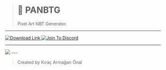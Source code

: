> # 🎉 PANBTG
> Pixel Art NBT Generator.

---

<p align="left"> 
    <a href="https://github.com/TheArmagan/panbtg-releases/releases">
        <img alt="Download Link" src="https://img.shields.io/github/downloads/TheArmagan/panbtg-releases/total?color=%231ED760&label=CLICK%20TO%20DOWNLOAD&logo=github&logoColor=%23ffffff&style=for-the-badge">
    </a>
    <a href="https://discord.gg/fCqAh4kh77">
        <img alt="Join To Discord" src="https://img.shields.io/discord/775348842894983171?color=%237289DA&label=JOIN%20TO%20DISCORD&logo=discord&logoColor=%23ffffff&style=for-the-badge">
    </a>
</p>

---
<img src="https://cdn.discordapp.com/attachments/775348843696357388/775689219418619924/unknown.png">
---

> Created by Kıraç Armağan Önal

